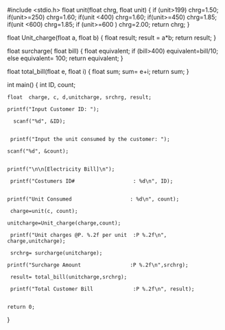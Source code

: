 #include <stdio.h>
float unit(float chrg, float unit)
{
   if (unit>199)
   chrg=1.50;
   if(unit>=250)
   chrg=1.60;
   if(unit <400)
   chrg=1.60;
   if(unit>=450)
   chrg=1.85;
   if(unit <600)
   chrg=1.85;
   if (unit>=600 )
   chrg=2.00;
   return chrg;
}


float Unit_charge(float a, float b)
{
    float result;
    result = a*b;
    return result;
}


float surcharge( float bill)
{
    float equivalent;
    if (bill>400)
    equivalent=bill/10;
    else
    equivalent= 100;
    return equivalent;
}


float total_bill(float e, float i)
{
    float sum;
    sum= e+i;
    return sum;
}


int main()
{
    int ID, count; 
    
    float  charge, c, d,unitcharge, srchrg, result;
    
    printf("Input Customer ID: ");
  
      scanf("%d", &ID);
    
   
     printf("Input the unit consumed by the customer: ");
    
    scanf("%d", &count);
    
    
    printf("\n\n[Electricity Bill]\n");
   
     printf("Costumers ID#                   : %d\n", ID);
   
   
    printf("Unit Consumed                   : %d\n", count);
   
     charge=unit(c, count);
    
    unitcharge=Unit_charge(charge,count);
   
     printf("Unit charges @P. %.2f per unit  :P %.2f\n", charge,unitcharge);
   
     srchrg= surcharge(unitcharge);
    
    printf("Surcharge Amount                :P %.2f\n",srchrg);
   
     result= total_bill(unitcharge,srchrg);
   
     printf("Total Customer Bill             :P %.2f\n", result);
    
    
    return 0;
}
